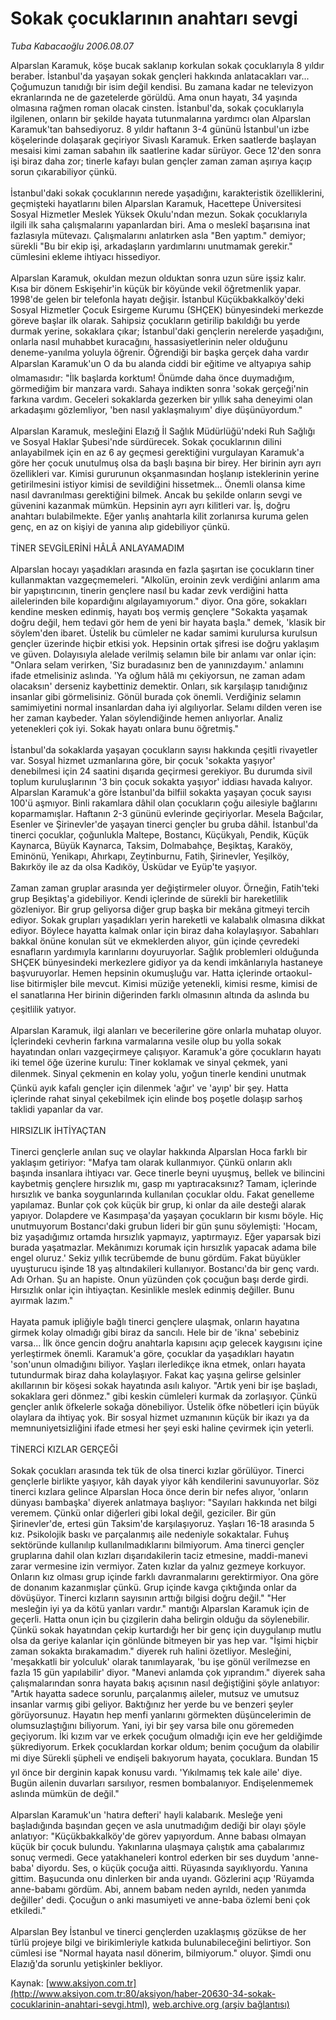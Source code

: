 # Sokak çocuklarının anahtarı sevgi

*Tuba Kabacaoğlu 2006.08.07*

<font class="agenda2NewsSpot">
 Alparslan Karamuk, köşe bucak saklanıp korkulan sokak çocuklarıyla 8 yıldır beraber. İstanbul'da yaşayan sokak gençleri hakkında anlatacakları var...
</font>
<font class="newsDetail">
 Çoğumuzun tanıdığı bir isim değil kendisi. Bu zamana kadar ne televizyon ekranlarında ne de gazetelerde görüldü. Ama onun hayatı, 34 yaşında olmasına rağmen roman olacak cinsten. İstanbul'da, sokak çocuklarıyla ilgilenen, onların bir şekilde hayata tutunmalarına yardımcı olan Alparslan Karamuk'tan bahsediyoruz. 8 yıldır haftanın 3-4 gününü İstanbul'un izbe köşelerinde dolaşarak geçiriyor Sivaslı Karamuk. Erken saatlerde başlayan mesaisi kimi zaman sabahın ilk saatlerine kadar sürüyor. Gece 12'den sonra işi biraz daha zor; tinerle kafayı bulan gençler zaman zaman aşırıya kaçıp sorun çıkarabiliyor çünkü.
 <br/>
 <br/>
 İstanbul'daki sokak çocuklarının nerede yaşadığını, karakteristik özelliklerini, geçmişteki hayatlarını bilen Alparslan Karamuk, Hacettepe Üniversitesi Sosyal Hizmetler Meslek Yüksek Okulu'ndan mezun. Sokak çocuklarıyla ilgili ilk saha çalışmalarını yapanlardan biri. Ama o meslekî başarısına inat fazlasıyla mütevazı. Çalışmalarını anlatırken asla "Ben yaptım." demiyor; sürekli "Bu bir ekip işi, arkadaşların yardımlarını unutmamak gerekir." cümlesini ekleme ihtiyacı hissediyor.
 <br/>
 <br/>
 Alparslan Karamuk, okuldan mezun olduktan sonra uzun süre işsiz kalır. Kısa bir dönem Eskişehir'in küçük bir köyünde vekil öğretmenlik yapar. 1998'de gelen bir telefonla hayatı değişir. İstanbul Küçükbakkalköy'deki Sosyal Hizmetler Çocuk Esirgeme Kurumu (SHÇEK) bünyesindeki merkezde göreve başlar ilk olarak. Sahipsiz çocukların getirilip bakıldığı bu yerde durmak yerine, sokaklara çıkar; İstanbul'daki gençlerin nerelerde yaşadığını, onlarla nasıl muhabbet kuracağını, hassasiyetlerinin neler olduğunu deneme-yanılma yoluyla öğrenir. Öğrendiği bir başka gerçek daha vardır Alparslan Karamuk'un O da bu alanda ciddi bir eğitime ve altyapıya sahip olmamasıdır: "İlk başlarda korktum! Önümde daha önce duymadığım, görmediğim bir manzara vardı. Sahaya indikten sonra 'sokak gerçeği'nin farkına vardım. Geceleri sokaklarda gezerken bir yıllık saha deneyimi olan arkadaşımı gözlemliyor, 'ben nasıl yaklaşmalıyım' diye düşünüyordum."
 <br/>
 <br/>
 Alparslan Karamuk, mesleğini Elazığ İl Sağlık Müdürlüğü'ndeki Ruh Sağlığı ve Sosyal Haklar Şubesi'nde sürdürecek. Sokak çocuklarının dilini anlayabilmek için en az 6 ay geçmesi gerektiğini vurgulayan Karamuk'a göre her çocuk unutulmuş olsa da başlı başına bir birey. Her birinin ayrı ayrı özellikleri var. Kimisi gururunun okşanmasından hoşlanıp isteklerinin yerine getirilmesini istiyor kimisi de sevildiğini hissetmek... Önemli olansa kime nasıl davranılması gerektiğini bilmek. Ancak bu şekilde onların sevgi ve güvenini kazanmak mümkün. Hepsinin ayrı ayrı kilitleri var. İş, doğru anahtarı bulabilmekte. Eğer yanlış anahtarla kilit zorlanırsa kuruma gelen genç, en az on kişiyi de yanına alıp gidebiliyor çünkü.
 <br/>
 <br/>
 TİNER SEVGİLERİNİ HÂLÂ ANLAYAMADIM
 <br/>
 <br/>
 Alparslan hocayı yaşadıkları arasında en fazla şaşırtan ise çocukların tiner kullanmaktan vazgeçmemeleri. "Alkolün, eroinin zevk verdiğini anlarım ama bir yapıştırıcının, tinerin gençlere nasıl bu kadar zevk verdiğini hatta ailelerinden bile kopardığını algılayamıyorum." diyor. Ona göre, sokakları kendine mesken edinmiş, hayatı boş vermiş gençlere "Sokakta yaşamak doğru değil, hem tedavi gör hem de yeni bir hayata başla." demek, 'klasik bir söylem'den ibaret. Üstelik bu cümleler ne kadar samimi kurulursa kurulsun gençler üzerinde hiçbir etkisi yok. Hepsinin ortak şifresi ise doğru yaklaşım ve güven. Dolayısıyla alelade verilmiş selamın bile bir anlamı var onlar için: "Onlara selam verirken, 'Siz buradasınız ben de yanınızdayım.' anlamını ifade etmelisiniz aslında. 'Ya oğlum hâlâ mı çekiyorsun, ne zaman adam olacaksın' derseniz kaybettiniz demektir. Onları, sık karşılaşıp tanıdığınız insanlar gibi görmelisiniz. Gönül burada çok önemli. Verdiğiniz selamın samimiyetini normal insanlardan daha iyi algılıyorlar. Selamı dilden veren ise her zaman kaybeder. Yalan söylendiğinde hemen anlıyorlar. Analiz yetenekleri çok iyi. Sokak hayatı onlara bunu öğretmiş."
 <br/>
 <br/>
 İstanbul'da sokaklarda yaşayan çocukların sayısı hakkında çeşitli rivayetler var. Sosyal hizmet uzmanlarına göre, bir çocuk 'sokakta yaşıyor' denebilmesi için 24 saatini dışarıda geçirmesi gerekiyor. Bu durumda sivil toplum kuruluşlarının '3 bin çocuk sokakta yaşıyor' iddiası havada kalıyor. Alparslan Karamuk'a göre İstanbul'da bilfiil sokakta yaşayan çocuk sayısı 100'ü aşmıyor. Binli rakamlara dâhil olan çocukların çoğu ailesiyle bağlarını koparmamışlar. Haftanın 2-3 gününü evlerinde geçiriyorlar. Mesela Bağcılar, Esenler ve Şirinevler'de yaşayan tinerci gençler bu gruba dâhil. İstanbul'da tinerci çocuklar, çoğunlukla Maltepe, Bostancı, Küçükyalı, Pendik, Küçük Kaynarca, Büyük Kaynarca, Taksim, Dolmabahçe, Beşiktaş, Karaköy, Eminönü, Yenikapı, Ahırkapı, Zeytinburnu, Fatih, Şirinevler, Yeşilköy, Bakırköy ile az da olsa Kadıköy, Üsküdar ve  Eyüp'te yaşıyor.
 <br/>
 <br/>
 Zaman zaman gruplar arasında yer değiştirmeler oluyor. Örneğin, Fatih'teki grup Beşiktaş'a gidebiliyor. Kendi içlerinde de sürekli bir hareketlilik gözleniyor. Bir grup geliyorsa diğer grup başka bir mekâna gitmeyi tercih ediyor. Sokak grupları yaşadıkları yerin hareketli ve kalabalık olmasına dikkat ediyor. Böylece hayatta kalmak onlar için biraz daha kolaylaşıyor. Sabahları bakkal önüne konulan süt ve ekmeklerden alıyor, gün içinde çevredeki esnafların yardımıyla karınlarını doyuruyorlar. Sağlık problemleri olduğunda SHÇEK bünyesindeki merkezlere gidiyor ya da kendi imkânlarıyla hastaneye başvuruyorlar. Hemen hepsinin okumuşluğu var. Hatta içlerinde ortaokul-lise bitirmişler bile mevcut. Kimisi müziğe yetenekli, kimisi resme, kimisi de el sanatlarına Her birinin diğerinden farklı olmasının altında da aslında bu çeşitlilik yatıyor.
 <br/>
 <br/>
 Alparslan Karamuk, ilgi alanları ve becerilerine göre onlarla muhatap oluyor. İçlerindeki cevherin farkına varmalarına vesile olup bu yolla sokak hayatından onları vazgeçirmeye çalışıyor. Karamuk'a göre çocukların hayatı iki temel öğe üzerine kurulu: Tiner koklamak ve sinyal çekmek, yani dilenmek. Sinyal çekmenin en kolay yolu, yoğun tinerle kendini unutmak Çünkü ayık kafalı gençler için dilenmek 'ağır' ve 'ayıp' bir şey. Hatta içlerinde rahat sinyal çekebilmek için elinde boş poşetle dolaşıp sarhoş taklidi yapanlar da var.
 <br/>
 <br/>
 HIRSIZLIK İHTİYAÇTAN
 <br/>
 <br/>
 Tinerci gençlerle anılan suç ve olaylar hakkında Alparslan Hoca farklı bir yaklaşım getiriyor: "Mafya tam olarak kullanmıyor. Çünkü onların aklı başında insanlara ihtiyacı var. Gece tinerle beyni uyuşmuş, bellek ve bilincini kaybetmiş gençlere hırsızlık mı, gasp mı yaptıracaksınız? Tamam, içlerinde hırsızlık ve banka soygunlarında kullanılan çocuklar oldu. Fakat genelleme yapılamaz. Bunlar çok çok küçük bir grup, ki onlar da aile desteği alarak yapıyor. Dolapdere ve Kasımpaşa'da yaşayan çocukların bir kısmı böyle. Hiç unutmuyorum Bostancı'daki grubun lideri bir gün şunu söylemişti: 'Hocam, biz yaşadığımız ortamda hırsızlık yapmayız, yaptırmayız. Eğer yaparsak bizi burada yaşatmazlar. Mekânımızı korumak için hırsızlık yapacak adama bile engel oluruz.' Sekiz yıllık tecrübemde de bunu gördüm. Fakat büyükler uyuşturucu işinde 18 yaş altındakileri kullanıyor. Bostancı'da bir genç vardı. Adı Orhan. Şu an hapiste. Onun yüzünden çok çocuğun başı derde girdi. Hırsızlık onlar için ihtiyaçtan. Kesinlikle meslek edinmiş değiller. Bunu ayırmak lazım."
 <br/>
 <br/>
 Hayata pamuk ipliğiyle bağlı tinerci gençlere ulaşmak, onların hayatına girmek kolay olmadığı gibi biraz da sancılı. Hele bir de 'ikna' sebebiniz varsa... İlk önce gencin doğru anahtarla kapısını açıp gelecek kaygısını içine yerleştirmek önemli. Karamuk'a göre, çocuklar da yaşadıkları hayatın 'son'unun olmadığını biliyor. Yaşları ilerledikçe ikna etmek, onları hayata tutundurmak biraz daha kolaylaşıyor. Fakat kaç yaşına gelirse gelsinler akıllarının bir köşesi sokak hayatında asılı kalıyor. "Artık yeni bir işe başladı, sokaklara geri dönmez." gibi keskin cümleleri kurmak da zorlaşıyor. Çünkü gençler anlık öfkelerle sokağa dönebiliyor. Üstelik öfke nöbetleri için büyük olaylara da ihtiyaç yok. Bir sosyal hizmet uzmanının küçük bir ikazı ya da memnuniyetsizliğini ifade etmesi her şeyi eski haline çevirmek için yeterli.
 <br/>
 <br/>
 TİNERCİ KIZLAR GERÇEĞİ
 <br/>
 <br/>
 Sokak çocukları arasında tek tük de olsa tinerci kızlar görülüyor. Tinerci gençlerle birlikte yaşıyor, kâh dayak yiyor kâh kendilerini savunuyorlar. Söz tinerci kızlara gelince Alparslan Hoca önce derin bir nefes alıyor, 'onların dünyası bambaşka' diyerek anlatmaya başlıyor: "Sayıları hakkında net bilgi veremem. Çünkü onlar diğerleri gibi lokal değil, geziciler. Bir gün Şirinevler'de, ertesi gün Taksim'de karşılaşıyoruz. Yaşları 16-18 arasında 5 kız. Psikolojik baskı ve parçalanmış aile nedeniyle sokaktalar. Fuhuş sektöründe kullanılıp kullanılmadıklarını bilmiyorum. Ama tinerci gençler gruplarına dahil olan kızları dışarıdakilerin taciz etmesine, maddi-manevi zarar vermesine izin vermiyor. Zaten kızlar da yalnız gezmeye korkuyor. Onların kız olması grup içinde farklı davranmalarını gerektirmiyor. Ona göre de donanım kazanmışlar çünkü. Grup içinde kavga çıktığında onlar da dövüşüyor. Tinerci kızların sayısının arttığı bilgisi doğru değil." "Her mesleğin iyi ya da kötü yanları vardır." mantığı Alparslan Karamuk için de geçerli. Hatta onun için bu çizgilerin daha belirgin olduğu da söylenebilir. Çünkü sokak hayatından çekip kurtardığı her bir genç için duygulanıp mutlu olsa da geriye kalanlar için gönlünde bitmeyen bir yas hep var. "İşimi hiçbir zaman sokakta bırakamadım." diyerek ruh halini özetliyor. Mesleğini, 'meşakkatli bir yolculuk' olarak tanımlayarak, 'bu işe gönül verilmezse en fazla 15 gün yapılabilir' diyor. "Manevi anlamda çok yıprandım." diyerek saha çalışmalarından sonra hayata bakış açısının nasıl değiştiğini şöyle anlatıyor: "Artık hayatta sadece sorunlu, parçalanmış aileler, mutsuz ve umutsuz insanlar varmış gibi geliyor. Baktığınız her yerde bu ve benzeri şeyler görüyorsunuz. Hayatın hep menfi yanlarını görmekten düşüncelerimin de olumsuzlaştığını biliyorum. Yani, iyi bir şey varsa bile onu göremeden geçiyorum. İki kızım var ve erkek çocuğum olmadığı için eve her geldiğimde şükrediyorum. Erkek çocuklardan korkar oldum; benim çocuğum da olabilir mi diye Sürekli şüpheli ve endişeli bakıyorum hayata, çocuklara. Bundan 15 yıl önce bir derginin kapak konusu vardı. 'Yıkılmamış tek kale aile' diye. Bugün ailenin duvarları sarsılıyor, resmen bombalanıyor. Endişelenmemek aslında mümkün de değil."
 <br/>
 <br/>
 Alparslan Karamuk'un 'hatıra defteri' hayli kalabarık. Mesleğe yeni başladığında başından geçen ve asla unutmadığım dediği bir olayı şöyle anlatıyor: "Küçükbakkalköy'de görev yapıyordum. Anne babası olmayan küçük bir çocuk bulundu. Yakınlarına ulaşmaya çalıştık ama çabalarımız sonuç vermedi. Gece yatakhaneleri kontrol ederken bir ses duydum 'anne-baba' diyordu. Ses, o küçük çocuğa aitti. Rüyasında sayıklıyordu. Yanına gittim. Başucunda onu dinlerken bir anda uyandı. Gözlerini açıp 'Rüyamda anne-babamı gördüm. Abi, annem babam neden ayrıldı, neden yanımda değiller' dedi. Çocuğun o anki masumiyeti ve anne-baba özlemi beni çok etkiledi."
 <br/>
 <br/>
 Alparslan Bey İstanbul ve tinerci gençlerden uzaklaşmış gözükse de her türlü projeye bilgi ve birikimleriyle katkıda bulunabileceğini belirtiyor. Son cümlesi ise "Normal hayata nasıl dönerim, bilmiyorum." oluyor. Şimdi onu Elazığ'da sorunlu yetişkinler bekliyor.
 <br/>
</font>

Kaynak: [www.aksiyon.com.tr](http://www.aksiyon.com.tr:80/aksiyon/haber-20630-34-sokak-cocuklarinin-anahtari-sevgi.html), [web.archive.org (arşiv bağlantısı)](http://web.archive.org/web/20110825102641/http://www.aksiyon.com.tr:80/aksiyon/haber-20630-34-sokak-cocuklarinin-anahtari-sevgi.html)
